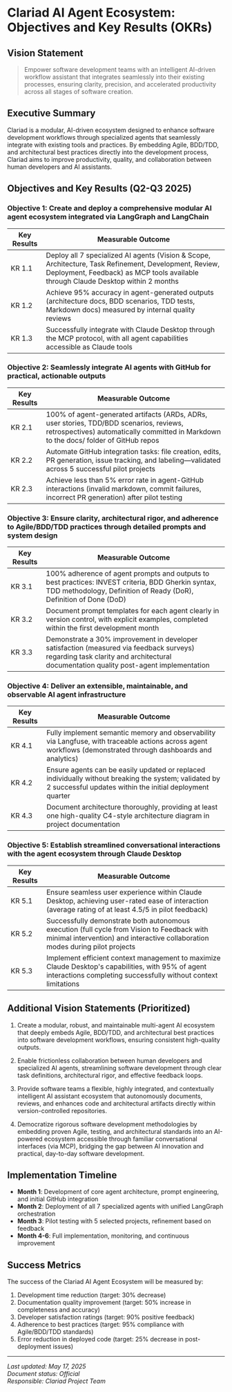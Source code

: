 # Clariad AI Agent Ecosystem: Objectives and Key Results (OKRs)

## Vision Statement

> Empower software development teams with an intelligent AI-driven workflow assistant that integrates seamlessly into their existing processes, ensuring clarity, precision, and accelerated productivity across all stages of software creation.

## Executive Summary

Clariad is a modular, AI-driven ecosystem designed to enhance software development workflows through specialized agents that seamlessly integrate with existing tools and practices. By embedding Agile, BDD/TDD, and architectural best practices directly into the development process, Clariad aims to improve productivity, quality, and collaboration between human developers and AI assistants.

## Objectives and Key Results (Q2-Q3 2025)

### Objective 1: Create and deploy a comprehensive modular AI agent ecosystem integrated via LangGraph and LangChain

| Key Results | Measurable Outcome |
|-------------|-------------------|
| KR 1.1 | Deploy all 7 specialized AI agents (Vision & Scope, Architecture, Task Refinement, Development, Review, Deployment, Feedback) as MCP tools available through Claude Desktop within 2 months |
| KR 1.2 | Achieve 95% accuracy in agent-generated outputs (architecture docs, BDD scenarios, TDD tests, Markdown docs) measured by internal quality reviews |
| KR 1.3 | Successfully integrate with Claude Desktop through the MCP protocol, with all agent capabilities accessible as Claude tools |

### Objective 2: Seamlessly integrate AI agents with GitHub for practical, actionable outputs

| Key Results | Measurable Outcome |
|-------------|-------------------|
| KR 2.1 | 100% of agent-generated artifacts (ARDs, ADRs, user stories, TDD/BDD scenarios, reviews, retrospectives) automatically committed in Markdown to the docs/ folder of GitHub repos |
| KR 2.2 | Automate GitHub integration tasks: file creation, edits, PR generation, issue tracking, and labeling—validated across 5 successful pilot projects |
| KR 2.3 | Achieve less than 5% error rate in agent-GitHub interactions (invalid markdown, commit failures, incorrect PR generation) after pilot testing |

### Objective 3: Ensure clarity, architectural rigor, and adherence to Agile/BDD/TDD practices through detailed prompts and system design

| Key Results | Measurable Outcome |
|-------------|-------------------|
| KR 3.1 | 100% adherence of agent prompts and outputs to best practices: INVEST criteria, BDD Gherkin syntax, TDD methodology, Definition of Ready (DoR), Definition of Done (DoD) |
| KR 3.2 | Document prompt templates for each agent clearly in version control, with explicit examples, completed within the first development month |
| KR 3.3 | Demonstrate a 30% improvement in developer satisfaction (measured via feedback surveys) regarding task clarity and architectural documentation quality post-agent implementation |

### Objective 4: Deliver an extensible, maintainable, and observable AI agent infrastructure

| Key Results | Measurable Outcome |
|-------------|-------------------|
| KR 4.1 | Fully implement semantic memory and observability via Langfuse, with traceable actions across agent workflows (demonstrated through dashboards and analytics) |
| KR 4.2 | Ensure agents can be easily updated or replaced individually without breaking the system; validated by 2 successful updates within the initial deployment quarter |
| KR 4.3 | Document architecture thoroughly, providing at least one high-quality C4-style architecture diagram in project documentation |

### Objective 5: Establish streamlined conversational interactions with the agent ecosystem through Claude Desktop

| Key Results | Measurable Outcome |
|-------------|-------------------|
| KR 5.1 | Ensure seamless user experience within Claude Desktop, achieving user-rated ease of interaction (average rating of at least 4.5/5 in pilot feedback) |
| KR 5.2 | Successfully demonstrate both autonomous execution (full cycle from Vision to Feedback with minimal intervention) and interactive collaboration modes during pilot projects |
| KR 5.3 | Implement efficient context management to maximize Claude Desktop's capabilities, with 95% of agent interactions completing successfully without context limitations |

## Additional Vision Statements (Prioritized)

1. Create a modular, robust, and maintainable multi-agent AI ecosystem that deeply embeds Agile, BDD/TDD, and architectural best practices into software development workflows, ensuring consistent high-quality outputs.

2. Enable frictionless collaboration between human developers and specialized AI agents, streamlining software development through clear task definitions, architectural rigor, and effective feedback loops.

3. Provide software teams a flexible, highly integrated, and contextually intelligent AI assistant ecosystem that autonomously documents, reviews, and enhances code and architectural artifacts directly within version-controlled repositories.

4. Democratize rigorous software development methodologies by embedding proven Agile, testing, and architectural standards into an AI-powered ecosystem accessible through familiar conversational interfaces (via MCP), bridging the gap between AI innovation and practical, day-to-day software development.

## Implementation Timeline

- **Month 1**: Development of core agent architecture, prompt engineering, and initial GitHub integration
- **Month 2**: Deployment of all 7 specialized agents with unified LangGraph orchestration
- **Month 3**: Pilot testing with 5 selected projects, refinement based on feedback
- **Month 4-6**: Full implementation, monitoring, and continuous improvement

## Success Metrics

The success of the Clariad AI Agent Ecosystem will be measured by:

1. Development time reduction (target: 30% decrease)
2. Documentation quality improvement (target: 50% increase in completeness and accuracy)
3. Developer satisfaction ratings (target: 90% positive feedback)
4. Adherence to best practices (target: 95% compliance with Agile/BDD/TDD standards)
5. Error reduction in deployed code (target: 25% decrease in post-deployment issues)

---

*Last updated: May 17, 2025*  
*Document status: Official*  
*Responsible: Clariad Project Team*